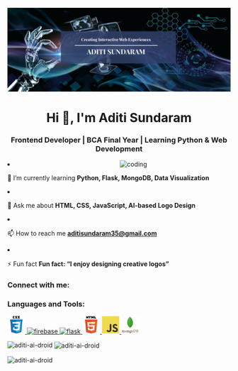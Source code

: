 ![logo](https://github.com/Aditi-ai-droid/Aditi-ai-droid/blob/main/Untitled%20design%20(2).png)
<h1 align="center">Hi 👋, I'm Aditi Sundaram</h1>
<h3 align="center">Frontend Developer | BCA Final Year | Learning Python & Web Development</h3>
<img aligin="right"
<img align="right" alt="coding" width="250" src="https://media.tenor.com/VbYjG-jloBkAAAAC/computer-working.gif"
- 🔭 I’m currently working on [Soulix](https://github.com/Aditi-ai-droid/soulix)

- 🌱 I’m currently learning **Python, Flask, MongoDB, Data Visualization**

- 💬 Ask me about **HTML, CSS, JavaScript, AI-based Logo Design**

- 📫 How to reach me **aditisundaram35@gmail.com**

- ⚡ Fun fact **Fun fact: “I enjoy designing creative logos”**

<h3 align="left">Connect with me:</h3>
<p align="left">
</p>

<h3 align="left">Languages and Tools:</h3>
<p align="left"> <a href="https://www.w3schools.com/css/" target="_blank" rel="noreferrer"> <img src="https://raw.githubusercontent.com/devicons/devicon/master/icons/css3/css3-original-wordmark.svg" alt="css3" width="40" height="40"/> </a> <a href="https://firebase.google.com/" target="_blank" rel="noreferrer"> <img src="https://www.vectorlogo.zone/logos/firebase/firebase-icon.svg" alt="firebase" width="40" height="40"/> </a> <a href="https://flask.palletsprojects.com/" target="_blank" rel="noreferrer"> <img src="https://www.vectorlogo.zone/logos/pocoo_flask/pocoo_flask-icon.svg" alt="flask" width="40" height="40"/> </a> <a href="https://www.w3.org/html/" target="_blank" rel="noreferrer"> <img src="https://raw.githubusercontent.com/devicons/devicon/master/icons/html5/html5-original-wordmark.svg" alt="html5" width="40" height="40"/> </a> <a href="https://developer.mozilla.org/en-US/docs/Web/JavaScript" target="_blank" rel="noreferrer"> <img src="https://raw.githubusercontent.com/devicons/devicon/master/icons/javascript/javascript-original.svg" alt="javascript" width="40" height="40"/> </a> <a href="https://www.mongodb.com/" target="_blank" rel="noreferrer"> <img src="https://raw.githubusercontent.com/devicons/devicon/master/icons/mongodb/mongodb-original-wordmark.svg" alt="mongodb" width="40" height="40"/> </a> </p>

<p><img align="left" src="https://github-readme-stats.vercel.app/api/top-langs?username=aditi-ai-droid&show_icons=true&locale=en&layout=compact" alt="aditi-ai-droid" /></p>

<p>&nbsp;<img align="center" src="https://github-readme-stats.vercel.app/api?username=aditi-ai-droid&show_icons=true&locale=en" alt="aditi-ai-droid" /></p>

<p><img align="center" src="https://github-readme-streak-stats.herokuapp.com/?user=aditi-ai-droid&" alt="aditi-ai-droid" /></p>
